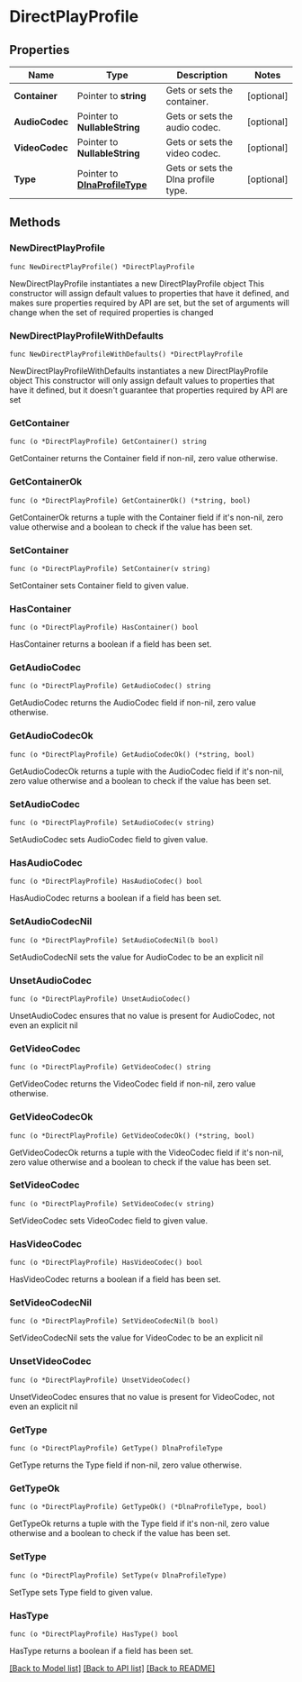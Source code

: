 # DirectPlayProfile

## Properties

Name | Type | Description | Notes
------------ | ------------- | ------------- | -------------
**Container** | Pointer to **string** | Gets or sets the container. | [optional] 
**AudioCodec** | Pointer to **NullableString** | Gets or sets the audio codec. | [optional] 
**VideoCodec** | Pointer to **NullableString** | Gets or sets the video codec. | [optional] 
**Type** | Pointer to [**DlnaProfileType**](DlnaProfileType.md) | Gets or sets the Dlna profile type. | [optional] 

## Methods

### NewDirectPlayProfile

`func NewDirectPlayProfile() *DirectPlayProfile`

NewDirectPlayProfile instantiates a new DirectPlayProfile object
This constructor will assign default values to properties that have it defined,
and makes sure properties required by API are set, but the set of arguments
will change when the set of required properties is changed

### NewDirectPlayProfileWithDefaults

`func NewDirectPlayProfileWithDefaults() *DirectPlayProfile`

NewDirectPlayProfileWithDefaults instantiates a new DirectPlayProfile object
This constructor will only assign default values to properties that have it defined,
but it doesn't guarantee that properties required by API are set

### GetContainer

`func (o *DirectPlayProfile) GetContainer() string`

GetContainer returns the Container field if non-nil, zero value otherwise.

### GetContainerOk

`func (o *DirectPlayProfile) GetContainerOk() (*string, bool)`

GetContainerOk returns a tuple with the Container field if it's non-nil, zero value otherwise
and a boolean to check if the value has been set.

### SetContainer

`func (o *DirectPlayProfile) SetContainer(v string)`

SetContainer sets Container field to given value.

### HasContainer

`func (o *DirectPlayProfile) HasContainer() bool`

HasContainer returns a boolean if a field has been set.

### GetAudioCodec

`func (o *DirectPlayProfile) GetAudioCodec() string`

GetAudioCodec returns the AudioCodec field if non-nil, zero value otherwise.

### GetAudioCodecOk

`func (o *DirectPlayProfile) GetAudioCodecOk() (*string, bool)`

GetAudioCodecOk returns a tuple with the AudioCodec field if it's non-nil, zero value otherwise
and a boolean to check if the value has been set.

### SetAudioCodec

`func (o *DirectPlayProfile) SetAudioCodec(v string)`

SetAudioCodec sets AudioCodec field to given value.

### HasAudioCodec

`func (o *DirectPlayProfile) HasAudioCodec() bool`

HasAudioCodec returns a boolean if a field has been set.

### SetAudioCodecNil

`func (o *DirectPlayProfile) SetAudioCodecNil(b bool)`

 SetAudioCodecNil sets the value for AudioCodec to be an explicit nil

### UnsetAudioCodec
`func (o *DirectPlayProfile) UnsetAudioCodec()`

UnsetAudioCodec ensures that no value is present for AudioCodec, not even an explicit nil
### GetVideoCodec

`func (o *DirectPlayProfile) GetVideoCodec() string`

GetVideoCodec returns the VideoCodec field if non-nil, zero value otherwise.

### GetVideoCodecOk

`func (o *DirectPlayProfile) GetVideoCodecOk() (*string, bool)`

GetVideoCodecOk returns a tuple with the VideoCodec field if it's non-nil, zero value otherwise
and a boolean to check if the value has been set.

### SetVideoCodec

`func (o *DirectPlayProfile) SetVideoCodec(v string)`

SetVideoCodec sets VideoCodec field to given value.

### HasVideoCodec

`func (o *DirectPlayProfile) HasVideoCodec() bool`

HasVideoCodec returns a boolean if a field has been set.

### SetVideoCodecNil

`func (o *DirectPlayProfile) SetVideoCodecNil(b bool)`

 SetVideoCodecNil sets the value for VideoCodec to be an explicit nil

### UnsetVideoCodec
`func (o *DirectPlayProfile) UnsetVideoCodec()`

UnsetVideoCodec ensures that no value is present for VideoCodec, not even an explicit nil
### GetType

`func (o *DirectPlayProfile) GetType() DlnaProfileType`

GetType returns the Type field if non-nil, zero value otherwise.

### GetTypeOk

`func (o *DirectPlayProfile) GetTypeOk() (*DlnaProfileType, bool)`

GetTypeOk returns a tuple with the Type field if it's non-nil, zero value otherwise
and a boolean to check if the value has been set.

### SetType

`func (o *DirectPlayProfile) SetType(v DlnaProfileType)`

SetType sets Type field to given value.

### HasType

`func (o *DirectPlayProfile) HasType() bool`

HasType returns a boolean if a field has been set.


[[Back to Model list]](../README.md#documentation-for-models) [[Back to API list]](../README.md#documentation-for-api-endpoints) [[Back to README]](../README.md)


